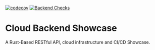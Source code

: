 [![codecov](https://codecov.io/gh/alexandertgtalbot/cloud-backend-showcase/graph/badge.svg?token=M2GJ1VPHTT)](https://codecov.io/gh/alexandertgtalbot/cloud-backend-showcase)
[![Backend Checks](https://github.com/alexandertgtalbot/cloud-backend-showcase/actions/workflows/backend-checks.yml/badge.svg?branch=feature%2Fadd-initial-workflows)](https://github.com/alexandertgtalbot/cloud-backend-showcase/actions/workflows/backend-checks.yml)

# Cloud Backend Showcase
A Rust-Based RESTful API, cloud infrastructure and CI/CD Showcase.
